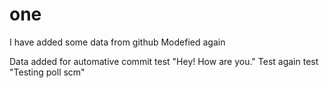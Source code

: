 # one
I have added some data from github
Modefied again

Data added for automative commit test
"Hey! How are you."
Test
again test
"Testing poll scm"
